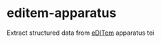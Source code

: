 
# editem-apparatus
Extract structured data from [eDITem](https://editem.pages.huc.knaw.nl/editem-schema/) apparatus tei
